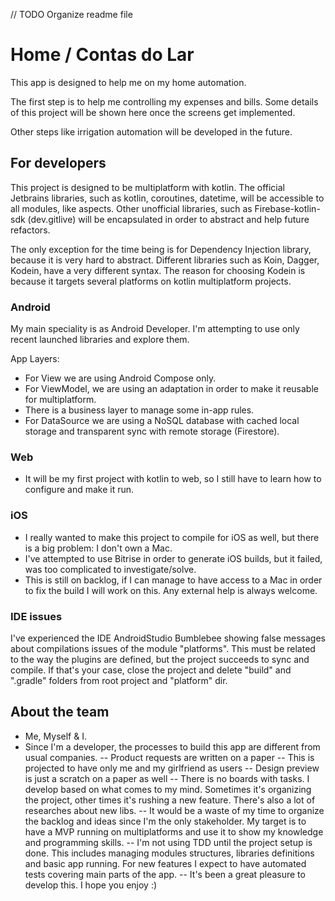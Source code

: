// TODO Organize readme file

# Home / Contas do Lar

This app is designed to help me on my home automation.

The first step is to help me controlling my expenses and bills.
Some details of this project will be shown here once the screens get implemented.

Other steps like irrigation automation will be developed in the future.

## For developers

This project is designed to be multiplatform with kotlin.
The official Jetbrains libraries, such as kotlin, coroutines, datetime, will be accessible to all modules, like aspects.
Other unofficial libraries, such as Firebase-kotlin-sdk (dev.gitlive) will be encapsulated in order to abstract and help future refactors.

The only exception for the time being is for Dependency Injection library, because it is very hard to abstract. Different libraries such as Koin, Dagger, Kodein, have a very different syntax.
The reason for choosing Kodein is because it targets several platforms on kotlin multiplatform projects.

### Android
My main speciality is as Android Developer. I'm attempting to use only recent launched libraries and explore them.

App Layers:
- For View we are using Android Compose only.
- For ViewModel, we are using an adaptation in order to make it reusable for multiplatform.
- There is a business layer to manage some in-app rules.
- For DataSource we are using a NoSQL database with cached local storage and transparent sync with remote storage (Firestore).

### Web
- It will be my first project with kotlin to web, so I still have to learn how to configure and make it run.

### iOS
- I really wanted to make this project to compile for iOS as well, but there is a big problem: I don't own a Mac.
- I've attempted to use Bitrise in order to generate iOS builds, but it failed, was too complicated to investigate/solve.
- This is still on backlog, if I can manage to have access to a Mac in order to fix the build I will work on this. Any external help is always welcome.


### IDE issues
I've experienced the IDE AndroidStudio Bumblebee showing false messages about compilations issues of the module "platforms".
This must be related to the way the plugins are defined, but the project succeeds to sync and compile.
If that's your case, close the project and delete "build" and ".gradle" folders from root project and "platform" dir.


## About the team
- Me, Myself & I.
- Since I'm a developer, the processes to build this app are different from usual companies.
-- Product requests are written on a paper
-- This is projected to have only me and my girlfriend as users
-- Design preview is just a scratch on a paper as well
-- There is no boards with tasks. I develop based on what comes to my mind. Sometimes it's organizing the project, other times it's rushing a new feature. There's also a lot of researches about new libs.
-- It would be a waste of my time to organize the backlog and ideas since I'm the only stakeholder. My target is to have a MVP running on multiplatforms and use it to show my knowledge and programming skills.
-- I'm not using TDD until the project setup is done. This includes managing modules structures, libraries definitions and basic app running. For new features I expect to have automated tests covering main parts of the app.
-- It's been a great pleasure to develop this. I hope you enjoy :)

